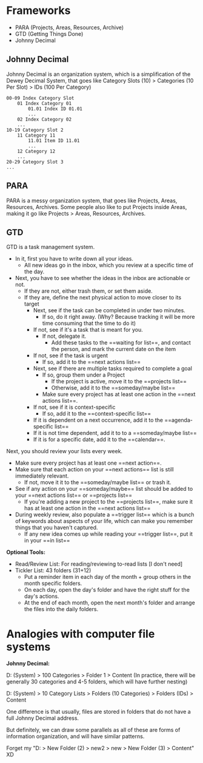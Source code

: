 # Frameworks
- PARA (Projects, Areas, Resources, Archive)
- GTD (Getting Things Done)
- Johnny Decimal

## Johnny Decimal
Johnny Decimal is an organization system, which is a simplification of the Dewey Decimal System, that goes like Category Slots (10) > Categories (10 Per Slot) > IDs (100 Per Category)

```
00-09 Index Category Slot
	01 Index Category 01
		01.01 Index ID 01.01
		...
	02 Index Category 02
	...
10-19 Category Slot 2
	11 Category 11
		11.01 Item ID 11.01
		...
	12 Category 12
	...
20-29 Category Slot 3
...
```

## PARA
PARA is a messy organization system, that goes like Projects, Areas, Resources, Archives. Some people also like to put Projects inside Areas, making it go like Projects > Areas, Resources, Archives.

## GTD
GTD is a task management system.

- In it, first you have to write down all your ideas.
	- All new ideas go in the inbox, which you review at a specific time of the day.
- Next, you have to see whether the ideas in the inbox are actionable or not.
	- If they are not, either trash them, or set them aside.
	- If they are, define the next physical action to move closer to its target
		- Next, see if the task can be completed in under two minutes.
			- If so, do it right away. (Why? Because tracking it will be more time consuming that the time to do it)
		- If not, see if it's a task that is meant for you.
			- If not, delegate it.
				- Add these tasks to the ==waiting for list==, and contact the person, and mark the current date on the item
		- If not, see if the task is urgent
			- If so, add it to the ==next actions list==
		- Next, see if there are multiple tasks required to complete a goal
			- If so, group them under a Project
				- If the project is active, move it to the ==projects list==
				- Otherwise, add it to the ==someday/maybe list==
			- Make sure every project has at least one action in the ==next actions list==.
		- If not, see if it is context-specific
			- If so, add it to the ==context-specific list==
		- If it is dependent on a next occurrence, add it to the ==agenda-specific list==
		- If it is not time dependent, add it to to a ==someday/maybe list==
		- If it is for a specific date, add it to the ==calendar==.

Next, you should review your lists every week.

- Make sure every project has at least one ==next action==.
- Make sure that each action on your ==next actions== list is still immediately relevant.
	- If not, move it it to the ==someday/maybe list== or trash it.
- See if any action on your ==someday/maybe== list should be added to your ==next actions list== or ==projects list==
	- If you're adding a new project to the ==projects list==, make sure it has at least one action in the ==next actions list==
- During weekly review, also populate a ==trigger list== which is a bunch of keywords about aspects of your life, which can make you remember things that you haven't captured.
	- If any new idea comes up while reading your ==trigger list==, put it in your ==in list==

**Optional Tools:**
- Read/Review List: For reading/reviewing to-read lists [I don't need]
- Tickler List: 43 folders (31+12)
	- Put a reminder item in each day of the month + group others in the month specific folders.
	- On each day, open the day's folder and have the right stuff for the day's actions.
	- At the end of each month, open the next month's folder and arrange the files into the daily folders.

# Analogies with computer file systems

**Johnny Decimal:**

D: (System) > 100 Categories > Folder 1 > Content
(In practice, there will be generally 30 categories and 4-5 folders, which will have further nesting)

D: (System) > 10 Category Lists > Folders (10 Categories) > Folders (IDs) > Content

One difference is that usually, files are stored in folders that do not have a full Johnny Decimal address.

But definitely, we can draw some parallels as all of these are forms of information organization, and will have similar patterns.

Forget my "D: > New Folder (2) > new2 > new > New Folder (3) > Content" XD